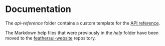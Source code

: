 # Documentation

The *api-reference* folder contains a custom template for the [API reference](https://feathersui.com/api-reference/).

The Markdown help files that were previously in the *help* folder have been moved to the [feathersui-website](https://github.com/BowlerHatLLC/feathersui-website/tree/master/docs/as3-starling) repository.